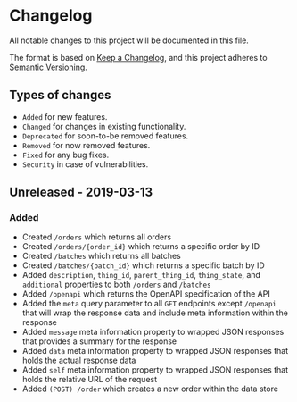 # Changelog
All notable changes to this project will be documented in this file.

The format is based on [Keep a Changelog](https://keepachangelog.com/en/1.0.0/), and this project adheres to [Semantic Versioning](https://semver.org/spec/v2.0.0.html).

## Types of changes
- `Added` for new features.
- `Changed` for changes in existing functionality.
- `Deprecated` for soon-to-be removed features.
- `Removed` for now removed features.
- `Fixed` for any bug fixes.
- `Security` in case of vulnerabilities.

## Unreleased - 2019-03-13
### Added
- Created `/orders` which returns all orders
- Created `/orders/{order_id}` which returns a specific order by ID
- Created `/batches` which returns all batches
- Created `/batches/{batch_id}` which returns a specific batch by ID
- Added `description`, `thing_id`, `parent_thing_id`, `thing_state`, and `additional` properties to both `/orders` and `/batches`
- Added `/openapi` which returns the OpenAPI specification of the API
- Added the `meta` query parameter to all `GET` endpoints except `/openapi` that will wrap the response data and include meta information within the response
- Added `message` meta information property to wrapped JSON responses that provides a summary for the response
- Added `data` meta information property to wrapped JSON responses that holds the actual response data
- Added `self` meta information property to wrapped JSON responses that holds the relative URL of the request
- Added `(POST) /order` which creates a new order within the data store